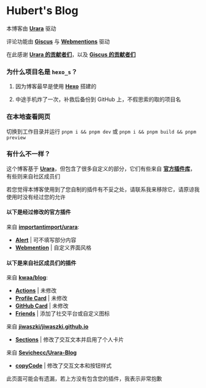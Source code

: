# Hubert's Blog

本博客由 [**Urara**](https://github.com/importantimport/urara/) 驱动

评论功能由 [**Giscus**](https://github.com/giscus/giscus) 与 [**Webmentions**](https://indieweb.org/Webmention) 驱动

在此感谢 [**Urara 的贡献者们**](https://github.com/importantimport/urara/graphs/contributors)，以及 [**Giscus 的贡献者们**](https://github.com/giscus/giscus/graphs/contributors)

### 为什么项目名是 `hexo_s`？

1. 因为博客最早是使用 [**Hexo**](https://github.com/hexojs) 搭建的

2. 中途手机炸了一次，补救后备份到 GitHub 上，不假思索的取的项目名

### 在本地查看网页

切换到工作目录并运行 `pnpm i && pnpm dev` 或 `pnpm i && pnpm build && pnpm preview`

### 有什么不一样？

这个博客基于 [**Urara**](https://github.com/importantimport/urara/)，但包含了很多自定义的部分，它们有些来自 [**官方插件库**](https://urara-docs.netlify.app/advanced/extension.html)，有些则来自社区成员们

若您觉得本博客使用到了您自制的插件有不妥之处，请联系我来移除它，请原谅我使用时没有经过您的允许

#### 以下是经过修改的官方插件

来自 [**importantimport/urara**](https://github.com/importantimport/urara/):

- [**Alert**](https://urara-docs.netlify.app/advanced/extension.html#alert) | 可不填写部分内容
- [**Webmention**](https://urara-docs.netlify.app/advanced/extension.html#webmention) | 自定义界面风格

#### 以下是来自社区成员们的插件

来自 [**kwaa/blog**](https://github.com/kwaa/blog):

- [**Actions**](https://urara-docs.netlify.app/advanced/extension.html#action-buttons) | 未修改
- [**Profile Card**](https://urara-docs.netlify.app/advanced/extension.html#profile-card) | 未修改
- [**GitHub Card**](https://github.com/kwaa/blog/blob/main/src/lib/components/extra/github.svelte) | 未修改
- [**Friends**](https://urara-docs.netlify.app/advanced/extension.html#friends) | 添加了社交平台或自定义图标

来自 [**jiwaszki/jiwaszki.github.io**](https://github.com/jiwaszki/jiwaszki.github.io)

- [**Sections**](https://github.com/jiwaszki/jiwaszki.github.io/blob/main/src/lib/components/extra/sections.svelte) | 修改了交互文本并启用了个人卡片

来自 [**Sevichecc/Urara-Blog**](https://github.com/Sevichecc/Urara-Blog)

- [**copyCode**](https://github.com/Sevichecc/Urara-Blog/blob/main/src/lib/utils/copyCode.ts) | 修改了交互文本和按钮样式

此页面可能会有遗漏，若上方没有包含您的插件，我表示非常抱歉
